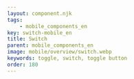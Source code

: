 ```yaml
---
layout: component.njk
tags: 
    - mobile_components_en
key: switch-mobile_en
title: Switch
parent: mobile_components_en
image: mobile/overview/switch.webp
keywords: toggle, switch, toggle button
order: 180
---
```


